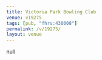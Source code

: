 ```yaml
---
title: Victoria Park Bowling Club
venue: v19275
tags: [pub, "fhrs:430008"]
permalink: /v/19275/
layout: venue
---
```

null